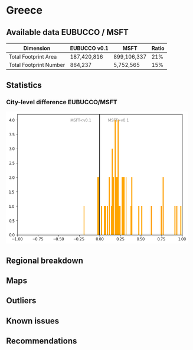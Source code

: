 
# Greece
## Available data EUBUCCO / MSFT

| Dimension    | EUBUCCO v0.1 | MSFT | Ratio |
| -------- | ------- | ------- | ------- |
|Total Footprint Area|187,420,816|899,106,337|21%|
|Total Footprint Number|864,237|5,752,565|15%|


## Statistics

### City-level difference EUBUCCO/MSFT 
 ![City-level difference EUBUCCO/MSFT](../imgs/city_diff/greece_city_diff.png)

## Regional breakdown
## Maps
## Outliers
## Known issues
## Recommendations
